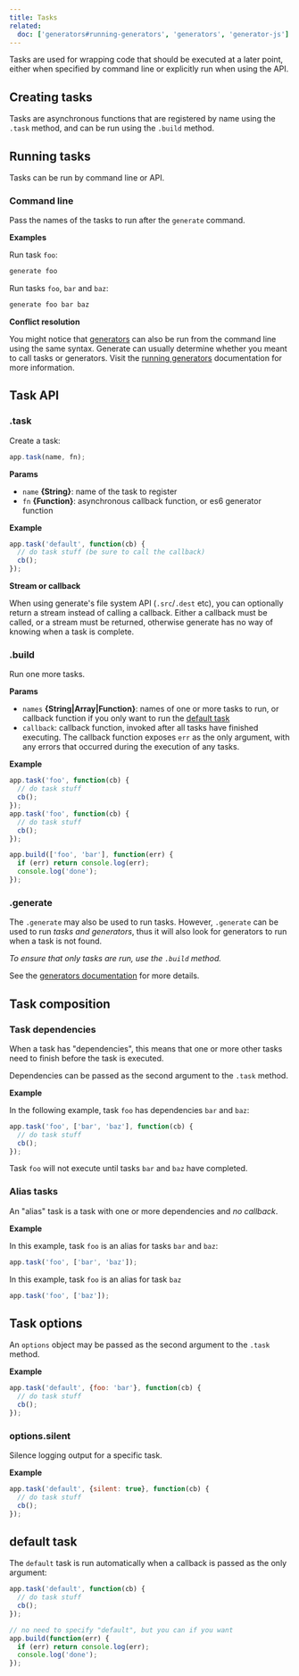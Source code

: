 ```yaml
---
title: Tasks
related:
  doc: ['generators#running-generators', 'generators', 'generator-js']
---
```


Tasks are used for wrapping code that should be executed at a later point, either when specified by command line or explicitly run when using the API.

<!-- toc -->

## Creating tasks

Tasks are asynchronous functions that are registered by name using the `.task` method, and can be run using the `.build` method.

## Running tasks

Tasks can be run by command line or API.

### Command line

Pass the names of the tasks to run after the `generate` command.

**Examples**

Run task `foo`:

```sh
generate foo
```

Run tasks `foo`, `bar` and `baz`:

```sh
generate foo bar baz
```

**Conflict resolution**

You might notice that [generators](generators.md) can also be run from the command line using the same syntax. Generate can usually determine whether you meant to call tasks or generators. Visit the [running generators](generators.md#running-generators) documentation for more information.

## Task API

### .task

Create a task:

```js
app.task(name, fn);
```

**Params**

* `name` **{String}**: name of the task to register
* `fn` **{Function}**: asynchronous callback function, or es6 generator function

**Example**

```js
app.task('default', function(cb) {
  // do task stuff (be sure to call the callback)
  cb();
});
```

**Stream or callback**

When using generate's file system API (`.src`/`.dest` etc), you can optionally return a stream instead of calling a callback. Either a callback must be called, or a stream must be returned, otherwise generate has no way of knowing when a task is complete.

### .build

Run one more tasks.

**Params**

* `names` **{String|Array|Function}**: names of one or more tasks to run, or callback function if you only want to run the [default task](#default-task)
* `callback`: callback function, invoked after all tasks have finished executing. The callback function exposes `err` as the only argument, with any errors that occurred during the execution of any tasks.

**Example**

```js
app.task('foo', function(cb) {
  // do task stuff
  cb();
});
app.task('foo', function(cb) {
  // do task stuff
  cb();
});

app.build(['foo', 'bar'], function(err) {
  if (err) return console.log(err);
  console.log('done');
});
```

### .generate

The `.generate` may also be used to run tasks. However, `.generate` can be used to run _tasks and generators_, thus it will also look for generators to run when a task is not found.

_To ensure that only tasks are run, use the `.build` method._

See the [generators documentation](#generators) for more details.


## Task composition

### Task dependencies

When a task has "dependencies", this means that one or more other tasks need to finish before the task is executed.

Dependencies can be passed as the second argument to the `.task` method.

**Example**

In the following example, task `foo` has dependencies `bar` and `baz`:

```js
app.task('foo', ['bar', 'baz'], function(cb) {
  // do task stuff
  cb();
});
```

Task `foo` will not execute until tasks `bar` and `baz` have completed.

### Alias tasks

An "alias" task is a task with one or more dependencies and _no callback_.

**Example**

In this example, task `foo` is an alias for tasks `bar` and `baz`:

```js
app.task('foo', ['bar', 'baz']);
```

In this example, task `foo` is an alias for task `baz`

```js
app.task('foo', ['baz']);
```

## Task options

An `options` object may be passed as the second argument to the `.task` method.

**Example**

```js
app.task('default', {foo: 'bar'}, function(cb) {
  // do task stuff
  cb();
});
```

### options.silent

Silence logging output for a specific task.


**Example**

```js
app.task('default', {silent: true}, function(cb) {
  // do task stuff
  cb();
});
```

## default task

The `default` task is run automatically when a callback is passed as the only argument:

```js
app.task('default', function(cb) {
  // do task stuff
  cb();
});

// no need to specify "default", but you can if you want
app.build(function(err) {
  if (err) return console.log(err);
  console.log('done');
});
```
